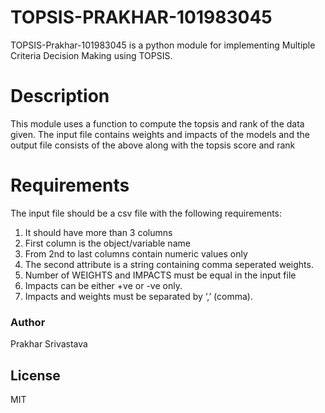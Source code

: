 # TOPSIS-PRAKHAR-101983045
TOPSIS-Prakhar-101983045 is a python module for implementing Multiple Criteria Decision Making using TOPSIS.

# Description
This module uses a function to compute the topsis and rank of the data given. The input file contains weights and impacts of the models and the output file consists of the above along with the topsis score and rank
# Requirements
The input file should be a csv file with the following requirements:
1. It should have more than 3 columns
2. First column is the object/variable name
3. From 2nd to last columns contain numeric values only
4. The second attribute is a string containing comma seperated weights. 
5. Number of WEIGHTS and IMPACTS must be equal in the  input file 
6. Impacts can be either +ve or -ve only.
7. Impacts and weights must be separated by ‘,’ (comma).

### Author
Prakhar Srivastava



License
----

MIT
